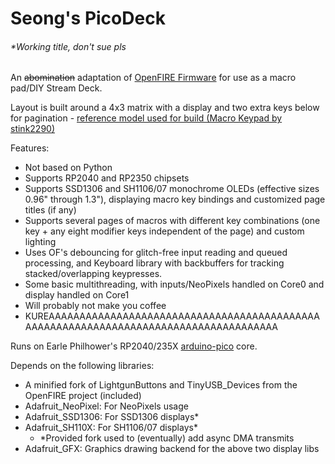 # Seong's PicoDeck
###### *Working title, don't sue pls
An ~~abomination~~ adaptation of [OpenFIRE Firmware](https://github.com/TeamOpenFIRE/OpenFIRE-Firmware) for use as a macro pad/DIY Stream Deck.

Layout is built around a 4x3 matrix with a display and two extra keys below for pagination - [reference model used for build (Macro Keypad by stink2290)](https://www.thingiverse.com/thing:5166594)

Features:
 - Not based on Python
 - Supports RP2040 and RP2350 chipsets
 - Supports SSD1306 and SH1106/07 monochrome OLEDs (effective sizes 0.96" through 1.3"), displaying macro key bindings and customized page titles (if any)
 - Supports several pages of macros with different key combinations (one key + any eight modifier keys independent of the page) and custom lighting
 - Uses OF's debouncing for glitch-free input reading and queued processing, and Keyboard library with backbuffers for tracking stacked/overlapping keypresses.
 - Some basic multithreading, with inputs/NeoPixels handled on Core0 and display handled on Core1
 - Will probably not make you coffee
 - KUREAAAAAAAAAAAAAAAAAAAAAAAAAAAAAAAAAAAAAAAAAAAAAAAAAAAAAAAAAAAAAAAAAAAAAAAAAAAAAAAAAAAAA

Runs on Earle Philhower's RP2040/235X [arduino-pico](https://github.com/earlephilhower/arduino-pico) core.

Depends on the following libraries:
 - A minified fork of LightgunButtons and TinyUSB_Devices from the OpenFIRE project (included)
 - Adafruit_NeoPixel: For NeoPixels usage
 - Adafruit_SSD1306: For SSD1306 displays*
 - Adafruit_SH110X: For SH1106/07 displays*
   - *Provided fork used to (eventually) add async DMA transmits
 - Adafruit_GFX: Graphics drawing backend for the above two display libs
